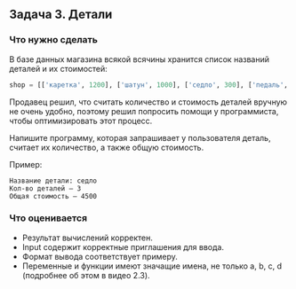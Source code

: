 ## Задача 3. Детали
### Что нужно сделать
В базе данных магазина всякой всячины хранится список названий деталей и их стоимостей:

```python
shop = [['каретка', 1200], ['шатун', 1000], ['седло', 300], ['педаль', 100], ['седло', 1500], ['рама', 12000], ['обод', 2000], ['шатун', 200], ['седло', 2700]]
```

Продавец решил, что считать количество и стоимость деталей вручную не очень удобно, поэтому решил попросить помощи у программиста, чтобы оптимизировать этот процесс.

Напишите программу, которая запрашивает у пользователя деталь, считает их количество, а также общую стоимость.

Пример:

```
Название детали: седло 
Кол-во деталей — 3  
Общая стоимость — 4500
```
### Что оценивается
- Результат вычислений корректен.
- Input содержит корректные приглашения для ввода. 
- Формат вывода соответствует примеру.
- Переменные и функции имеют значащие имена, не только a, b, c, d (подробнее об этом в видео 2.3).
